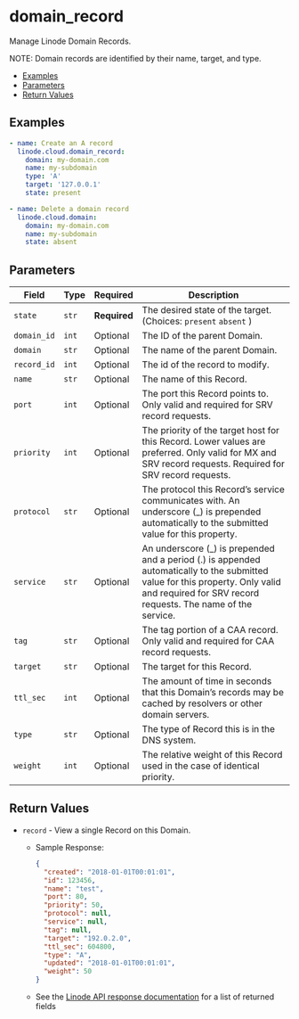 # domain_record

Manage Linode Domain Records.

NOTE: Domain records are identified by their name, target, and type.


- [Examples](#examples)
- [Parameters](#parameters)
- [Return Values](#return-values)

## Examples

```yaml
- name: Create an A record
  linode.cloud.domain_record:
    domain: my-domain.com
    name: my-subdomain
    type: 'A'
    target: '127.0.0.1'
    state: present
```

```yaml
- name: Delete a domain record
  linode.cloud.domain:
    domain: my-domain.com
    name: my-subdomain
    state: absent
```










## Parameters

| Field     | Type | Required | Description                                                                  |
|-----------|------|----------|------------------------------------------------------------------------------|
| `state` | `str` | **Required** | The desired state of the target.  (Choices:  `present`  `absent` ) |
| `domain_id` | `int` | Optional | The ID of the parent Domain.   |
| `domain` | `str` | Optional | The name of the parent Domain.   |
| `record_id` | `int` | Optional | The id of the record to modify.   |
| `name` | `str` | Optional | The name of this Record.   |
| `port` | `int` | Optional | The port this Record points to. Only valid and required for SRV record requests.   |
| `priority` | `int` | Optional | The priority of the target host for this Record. Lower values are preferred. Only valid for MX and SRV record requests. Required for SRV record requests.   |
| `protocol` | `str` | Optional | The protocol this Record’s service communicates with. An underscore (_) is prepended automatically to the submitted value for this property.   |
| `service` | `str` | Optional | An underscore (_) is prepended and a period (.) is appended automatically to the submitted value for this property. Only valid and required for SRV record requests. The name of the service.   |
| `tag` | `str` | Optional | The tag portion of a CAA record. Only valid and required for CAA record requests.   |
| `target` | `str` | Optional | The target for this Record.   |
| `ttl_sec` | `int` | Optional | The amount of time in seconds that this Domain’s records may be cached by resolvers or other domain servers.   |
| `type` | `str` | Optional | The type of Record this is in the DNS system.   |
| `weight` | `int` | Optional | The relative weight of this Record used in the case of identical priority.   |






## Return Values

- `record` - View a single Record on this Domain.

    - Sample Response:
        ```json
        {
          "created": "2018-01-01T00:01:01",
          "id": 123456,
          "name": "test",
          "port": 80,
          "priority": 50,
          "protocol": null,
          "service": null,
          "tag": null,
          "target": "192.0.2.0",
          "ttl_sec": 604800,
          "type": "A",
          "updated": "2018-01-01T00:01:01",
          "weight": 50
        }
        ```
    - See the [Linode API response documentation](https://www.linode.com/docs/api/domains/#domain-record-view) for a list of returned fields


